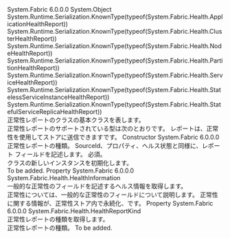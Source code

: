 <Type Name="HealthReport" FullName="System.Fabric.Health.HealthReport">
  <TypeSignature Language="C#" Value="public abstract class HealthReport" />
  <TypeSignature Language="ILAsm" Value=".class public auto ansi abstract beforefieldinit HealthReport extends System.Object" />
  <TypeSignature Language="DocId" Value="T:System.Fabric.Health.HealthReport" />
  <TypeSignature Language="VB.NET" Value="Public MustInherit Class HealthReport" />
  <TypeSignature Language="F#" Value="type HealthReport = class" />
  <AssemblyInfo>
    <AssemblyName>System.Fabric</AssemblyName>
    <AssemblyVersion>6.0.0.0</AssemblyVersion>
  </AssemblyInfo>
  <Base>
    <BaseTypeName>System.Object</BaseTypeName>
  </Base>
  <Interfaces />
  <Attributes>
    <Attribute>
      <AttributeName>System.Runtime.Serialization.KnownType(typeof(System.Fabric.Health.ApplicationHealthReport))</AttributeName>
    </Attribute>
    <Attribute>
      <AttributeName>System.Runtime.Serialization.KnownType(typeof(System.Fabric.Health.ClusterHealthReport))</AttributeName>
    </Attribute>
    <Attribute>
      <AttributeName>System.Runtime.Serialization.KnownType(typeof(System.Fabric.Health.NodeHealthReport))</AttributeName>
    </Attribute>
    <Attribute>
      <AttributeName>System.Runtime.Serialization.KnownType(typeof(System.Fabric.Health.PartitionHealthReport))</AttributeName>
    </Attribute>
    <Attribute>
      <AttributeName>System.Runtime.Serialization.KnownType(typeof(System.Fabric.Health.ServiceHealthReport))</AttributeName>
    </Attribute>
    <Attribute>
      <AttributeName>System.Runtime.Serialization.KnownType(typeof(System.Fabric.Health.StatelessServiceInstanceHealthReport))</AttributeName>
    </Attribute>
    <Attribute>
      <AttributeName>System.Runtime.Serialization.KnownType(typeof(System.Fabric.Health.StatefulServiceReplicaHealthReport))</AttributeName>
    </Attribute>
  </Attributes>
  <Docs>
    <summary>
      <para>正常性レポートのクラスの基本クラスを表します。</para>
    </summary>
    <remarks>
      <para>正常性レポートのサポートされている型は次のとおりです。<list type="bullet"><item><description><see cref="T:System.Fabric.Health.ApplicationHealthReport" /></description></item><item><description><see cref="T:System.Fabric.Health.ClusterHealthReport" /></description></item><item><description><see cref="T:System.Fabric.Health.NodeHealthReport" /></description></item><item><description><see cref="T:System.Fabric.Health.PartitionHealthReport" /></description></item><item><description><see cref="T:System.Fabric.Health.ServiceHealthReport" /></description></item><item><description><see cref="T:System.Fabric.Health.StatelessServiceInstanceHealthReport" /></description></item><item><description><see cref="T:System.Fabric.Health.StatefulServiceReplicaHealthReport" /></description></item></list></para>
      <para>レポートは、正常性を使用してストアに送信できます<see cref="M:System.Fabric.FabricClient.HealthClient.ReportHealth(System.Fabric.Health.HealthReport)" />です。</para>
    </remarks>
  </Docs>
  <Members>
    <Member MemberName=".ctor">
      <MemberSignature Language="C#" Value="protected HealthReport (System.Fabric.Health.HealthReportKind kind, System.Fabric.Health.HealthInformation healthInformation);" />
      <MemberSignature Language="ILAsm" Value=".method familyhidebysig specialname rtspecialname instance void .ctor(valuetype System.Fabric.Health.HealthReportKind kind, class System.Fabric.Health.HealthInformation healthInformation) cil managed" />
      <MemberSignature Language="DocId" Value="M:System.Fabric.Health.HealthReport.#ctor(System.Fabric.Health.HealthReportKind,System.Fabric.Health.HealthInformation)" />
      <MemberSignature Language="F#" Value="new System.Fabric.Health.HealthReport : System.Fabric.Health.HealthReportKind * System.Fabric.Health.HealthInformation -&gt; System.Fabric.Health.HealthReport" Usage="new System.Fabric.Health.HealthReport (kind, healthInformation)" />
      <MemberType>Constructor</MemberType>
      <AssemblyInfo>
        <AssemblyName>System.Fabric</AssemblyName>
        <AssemblyVersion>6.0.0.0</AssemblyVersion>
      </AssemblyInfo>
      <Parameters>
        <Parameter Name="kind" Type="System.Fabric.Health.HealthReportKind" />
        <Parameter Name="healthInformation" Type="System.Fabric.Health.HealthInformation" />
      </Parameters>
      <Docs>
        <param name="kind">
          <para>正常性レポートの種類。 </para>
        </param>
        <param name="healthInformation">
          <para><see cref="T:System.Fabric.Health.HealthInformation" /> SourceId、プロパティ、ヘルス状態と同様に、レポート フィールドを記述します。 必須。</para>
        </param>
        <summary>
          <para><see cref="T:System.Fabric.Health.HealthReport" /> クラスの新しいインスタンスを初期化します。</para>
        </summary>
        <remarks>To be added.</remarks>
      </Docs>
    </Member>
    <Member MemberName="HealthInformation">
      <MemberSignature Language="C#" Value="public System.Fabric.Health.HealthInformation HealthInformation { get; }" />
      <MemberSignature Language="ILAsm" Value=".property instance class System.Fabric.Health.HealthInformation HealthInformation" />
      <MemberSignature Language="DocId" Value="P:System.Fabric.Health.HealthReport.HealthInformation" />
      <MemberSignature Language="VB.NET" Value="Public ReadOnly Property HealthInformation As HealthInformation" />
      <MemberSignature Language="F#" Value="member this.HealthInformation : System.Fabric.Health.HealthInformation" Usage="System.Fabric.Health.HealthReport.HealthInformation" />
      <MemberType>Property</MemberType>
      <AssemblyInfo>
        <AssemblyName>System.Fabric</AssemblyName>
        <AssemblyVersion>6.0.0.0</AssemblyVersion>
      </AssemblyInfo>
      <ReturnValue>
        <ReturnType>System.Fabric.Health.HealthInformation</ReturnType>
      </ReturnValue>
      <Docs>
        <summary>
          <para>一般的な正常性のフィールドを記述するヘルス情報を取得します。</para>
        </summary>
        <value>
          <para>正常性については、一般的な正常性のフィールドについて説明します。</para>
        </value>
        <remarks>正常性に関する情報が、正常性ストア内で永続化、<see cref="T:System.Fabric.Health.HealthEvent" />です。</remarks>
      </Docs>
    </Member>
    <Member MemberName="Kind">
      <MemberSignature Language="C#" Value="public System.Fabric.Health.HealthReportKind Kind { get; }" />
      <MemberSignature Language="ILAsm" Value=".property instance valuetype System.Fabric.Health.HealthReportKind Kind" />
      <MemberSignature Language="DocId" Value="P:System.Fabric.Health.HealthReport.Kind" />
      <MemberSignature Language="VB.NET" Value="Public ReadOnly Property Kind As HealthReportKind" />
      <MemberSignature Language="F#" Value="member this.Kind : System.Fabric.Health.HealthReportKind" Usage="System.Fabric.Health.HealthReport.Kind" />
      <MemberType>Property</MemberType>
      <AssemblyInfo>
        <AssemblyName>System.Fabric</AssemblyName>
        <AssemblyVersion>6.0.0.0</AssemblyVersion>
      </AssemblyInfo>
      <ReturnValue>
        <ReturnType>System.Fabric.Health.HealthReportKind</ReturnType>
      </ReturnValue>
      <Docs>
        <summary>
          <para>正常性レポートの種類を取得します。</para>
        </summary>
        <value>
          <para>正常性レポートの種類。</para>
        </value>
        <remarks>To be added.</remarks>
      </Docs>
    </Member>
  </Members>
</Type>